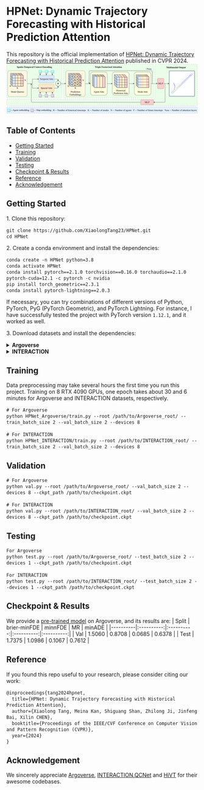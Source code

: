 # HPNet: Dynamic Trajectory Forecasting with Historical Prediction Attention
This repository is the official implementation of [HPNet: Dynamic Trajectory Forecasting with Historical Prediction Attention](https://openreview.net/pdf?id=nt9YEGfXf3) published in CVPR 2024.
![AnoverviewofHPNet](assets/HPNet.png)

## Table of Contents
+ [Getting Started](#getting-started)
+ [Training](#training)
+ [Validation](#validation)
+ [Testing](#testing)
+ [Checkpoint & Results](#checkpoint--results)
+ [Reference](#reference)
+ [Acknowledgement](#acknowledgement)

## Getting Started
1\. Clone this repository:
```
git clone https://github.com/XiaolongTang23/HPNet.git
cd HPNet
```

2\. Create a conda environment and install the dependencies:
```
conda create -n HPNet python=3.8
conda activate HPNet
conda install pytorch==2.1.0 torchvision==0.16.0 torchaudio==2.1.0 pytorch-cuda=12.1 -c pytorch -c nvidia
pip install torch_geometric==2.3.1
conda install pytorch-lightning==2.0.3
```
If necessary, you can try combinations of different versions of Python, PyTorch, PyG (PyTorch Geometric), and PyTorch Lightning. For instance, I have successfully tested the project with PyTorch version `1.12.1`, and it worked as well.

3\. Download datasets and install the dependencies:
<details>
<summary><b>Argoverse</b></summary>
<p>

1). Download the [Argoverse Motion Forecasting Dataset v1.1](https://www.argoverse.org/av1.html#download-link). After downloading and extracting the tar.gz files, organize the dataset directory as follows:

```
/path/to/Argoverse_root/
├── train/
│   └── data/
│       ├── 1.csv
│       ├── 2.csv
│       ├── ...
└── val/
    └── data/
        ├── 1.csv
        ├── 2.csv
        ├── ...
```

2). Install the [Argoverse API](https://github.com/argoverse/argoverse-api).

</p>
</details>

<details>
<summary><b>INTERACTION</b></summary>
<p>

1). Download the [INTERACTION Dataset v1.2](https://interaction-dataset.com/). Here, we only need the data for the multi-agent tracks. After downloading and extracting the zip files, organize the dataset directory as follows:

```
/path/to/INTERACTION_root/
├── maps/
├── test_conditional-multi-agent/
├── test_multi-agent/
├── train/
│   └── DR_CHN_Merging_ZS0_train
│   ├── ...
└── val/
    └── DR_CHN_Merging_ZS0_val
    ├── ...

```

2). Install the map dependency [lanelet2](https://github.com/fzi-forschungszentrum-informatik/Lanelet2):
```
pip install lanelet2==1.2.1
```

</p>
</details>


## Training
Data preprocessing may take several hours the first time you run this project. Training on 8 RTX 4090 GPUs, one epoch takes about 30 and 6 minutes for Argoverse and INTERACTION datasets, respectively.
```
# For Argoverse
python HPNet_Argoverse/train.py --root /path/to/Argoverse_root/ --train_batch_size 2 --val_batch_size 2 --devices 8

# For INTERACTION
python HPNet_INTERACTION/train.py --root /path/to/INTERACTION_root/ --train_batch_size 2 --val_batch_size 2 --devices 8
```

## Validation
```
# For Argoverse
python val.py --root /path/to/Argoverse_root/ --val_batch_size 2 --devices 8 --ckpt_path /path/to/checkpoint.ckpt

# For INTERACTION
python val.py --root /path/to/INTERACTION_root/ --val_batch_size 2 --devices 8 --ckpt_path /path/to/checkpoint.ckpt
```

## Testing
```
For Argoverse
python test.py --root /path/to/Argoverse_root/ --test_batch_size 2 --devices 1 --ckpt_path /path/to/checkpoint.ckpt

For INTERACTION
python test.py --root /path/to/INTERACTION_root/ --test_batch_size 2 --devices 1 --ckpt_path /path/to/checkpoint.ckpt
```

## Checkpoint & Results
We provide a [pre-trained model](https://drive.google.com/file/d/1PqOw3t3-Tf2v6nlqz2bqr0NjYIw_YJwK/view?usp=drive_link) on Argoverse, and its results are:
| Split | brier-minFDE | minnFDE | MR | minADE |
|----------|:----------:|:----------:|:----------:|:----------:|
| Val | 1.5060 | 0.8708 | 0.0685 | 0.6378 |
| Test | 1.7375 | 1.0986 | 0.1067 | 0.7612 |

## Reference
If you found this repo useful to your research, please consider citing our work:
```
@inproceedings{tang2024hpnet,
  title={HPNet: Dynamic Trajectory Forecasting with Historical Prediction Attention},
  author={Xiaolong Tang, Meina Kan, Shiguang Shan, Zhilong Ji, Jinfeng Bai, Xilin CHEN},
  booktitle={Proceedings of the IEEE/CVF Conference on Computer Vision and Pattern Recognition (CVPR)},
  year={2024}
}
```

## Acknowledgement
We sincerely appreciate [Argoverse](https://github.com/argoverse/argoverse-api), [INTERACTION](https://github.com/interaction-dataset/interaction-dataset),[QCNet](https://github.com/ZikangZhou/QCNet) and [HiVT](https://github.com/ZikangZhou/HiVT) for their awesome codebases.
